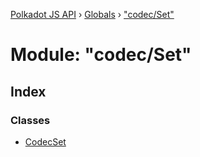 [Polkadot JS API](../README.md) › [Globals](../globals.md) › ["codec/Set"](_codec_set_.md)

# Module: "codec/Set"

## Index

### Classes

* [CodecSet](../classes/_codec_set_.codecset.md)
